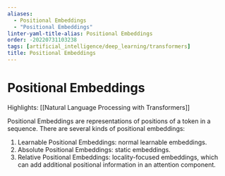 ```yaml
---
aliases:
  - Positional Embeddings
  - "Positional Embeddings"
linter-yaml-title-alias: Positional Embeddings
order: -20220731103238
tags: [artificial_intelligence/deep_learning/transformers]
title: Positional Embeddings
---
```


# Positional Embeddings

Highlights: [[Natural Language Processing with Transformers]]

Positional Embeddings are representations of positions of a token in a sequence. There are several kinds of positional embeddings:

1. Learnable Positional Embeddings: normal learnable embeddings.
2. Absolute Positional Embeddings: static embeddings.
3. Relative Positional Embeddings: locality-focused embeddings, which can add additional positional information in an attention component.